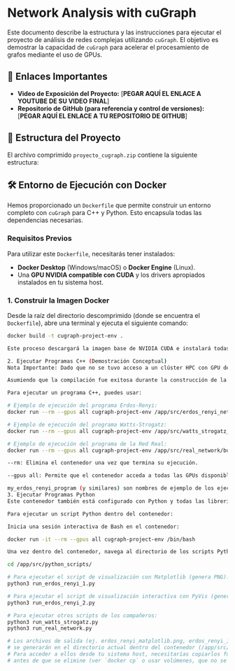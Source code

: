 # Network Analysis with cuGraph

Este documento describe la estructura y las instrucciones para ejecutar el proyecto de análisis de redes complejas utilizando `cuGraph`. El objetivo es demostrar la capacidad de `cuGraph` para acelerar el procesamiento de grafos mediante el uso de GPUs.

## 🔗 Enlaces Importantes

* **Video de Exposición del Proyecto:** [**PEGAR AQUÍ EL ENLACE A YOUTUBE DE SU VIDEO FINAL**]
* **Repositorio de GitHub (para referencia y control de versiones):** [**PEGAR AQUÍ EL ENLACE A TU REPOSITORIO DE GITHUB**]

## 🚀 Estructura del Proyecto

El archivo comprimido `proyecto_cugraph.zip` contiene la siguiente estructura:

## 🛠️ Entorno de Ejecución con Docker

Hemos proporcionado un `Dockerfile` que permite construir un entorno completo con `cuGraph` para C++ y Python. Esto encapsula todas las dependencias necesarias.

### Requisitos Previos

Para utilizar este `Dockerfile`, necesitarás tener instalados:

* **Docker Desktop** (Windows/macOS) o **Docker Engine** (Linux).
* Una **GPU NVIDIA compatible con CUDA** y los drivers apropiados instalados en tu sistema host.

### 1. Construir la Imagen Docker

Desde la raíz del directorio descomprimido (donde se encuentra el `Dockerfile`), abre una terminal y ejecuta el siguiente comando:

```bash
docker build -t cugraph-project-env .

Este proceso descargará la imagen base de NVIDIA CUDA e instalará todas las dependencias y librerías necesarias para C++ y Python, incluyendo cuGraph. Este paso puede tardar varios minutos dependiendo de tu conexión a internet.

2. Ejecutar Programas C++ (Demostración Conceptual)
Nota Importante: Dado que no se tuvo acceso a un clúster HPC con GPU dedicada para pruebas exhaustivas, la ejecución de estos programas C++ es de carácter conceptual para esta entrega. El Dockerfile instala las dependencias y compila el código, demostrando la estructura de un proyecto C++ con cuGraph.

Asumiendo que la compilación fue exitosa durante la construcción de la imagen Docker (ver paso 1), los ejecutables se encontrarían dentro del contenedor en sus respectivos directorios build dentro de /app/src/.

Para ejecutar un programa C++, puedes usar:

# Ejemplo de ejecución del programa Erdos-Renyi:
docker run --rm --gpus all cugraph-project-env /app/src/erdos_renyi_network/build/my_erdos_renyi_program

# Ejemplo de ejecución del programa Watts-Strogatz:
docker run --rm --gpus all cugraph-project-env /app/src/watts_strogatz_network/build/my_watts_strogatz_program

# Ejemplo de ejecución del programa de la Red Real:
docker run --rm --gpus all cugraph-project-env /app/src/real_network/build/my_real_network_program

--rm: Elimina el contenedor una vez que termina su ejecución.

--gpus all: Permite que el contenedor acceda a todas las GPUs disponibles en el sistema host.

my_erdos_renyi_program (y similares) son nombres de ejemplo de los ejecutables. Verifiquen los nombres exactos definidos en los CMakeLists.txt o Makefiles de cada subproyecto C++.
3. Ejecutar Programas Python
Este contenedor también está configurado con Python y todas las librerías necesarias de cuGraph y visualización. Los scripts Python ejecutables se encuentran en la carpeta src/python_scripts/.

Para ejecutar un script Python dentro del contenedor:

Inicia una sesión interactiva de Bash en el contenedor:

docker run -it --rm --gpus all cugraph-project-env /bin/bash

Una vez dentro del contenedor, navega al directorio de los scripts Python y ejecuta el que desees:

cd /app/src/python_scripts/

# Para ejecutar el script de visualización con Matplotlib (genera PNG):
python3 run_erdos_renyi_1.py

# Para ejecutar el script de visualización interactiva con PyVis (genera HTML):
python3 run_erdos_renyi_2.py

# Para ejecutar otros scripts de los compañeros:
python3 run_watts_strogatz.py
python3 run_real_network.py

# Los archivos de salida (ej. erdos_renyi_matplotlib.png, erdos_renyi_interactive.html)
# se generarán en el directorio actual dentro del contenedor (/app/src/python_scripts/).
# Para acceder a ellos desde tu sistema host, necesitarías copiarlos fuera del contenedor
# antes de que se elimine (ver `docker cp` o usar volúmenes, que no se explican aquí para simplicidad).